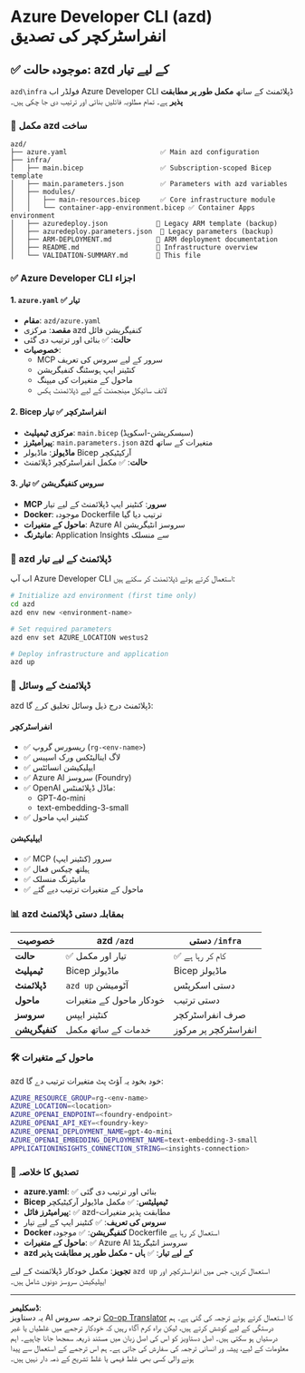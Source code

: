 <!--
CO_OP_TRANSLATOR_METADATA:
{
  "original_hash": "20ed201aa472e9936f4e0c5144626011",
  "translation_date": "2025-09-30T12:51:34+00:00",
  "source_file": "azd/infra/VALIDATION-SUMMARY.md",
  "language_code": "ur"
}
-->
# Azure Developer CLI (azd) انفراسٹرکچر کی تصدیق

## ✅ **موجودہ حالت: azd کے لیے تیار**

`azd\infra` فولڈر اب Azure Developer CLI ڈپلائمنٹ کے ساتھ **مکمل طور پر مطابقت پذیر** ہے۔ تمام مطلوبہ فائلیں بنائی اور ترتیب دی جا چکی ہیں۔

### 📁 **مکمل azd ساخت**
```
azd/
├── azure.yaml                       ✅ Main azd configuration
├── infra/
│   ├── main.bicep                   ✅ Subscription-scoped Bicep template
│   ├── main.parameters.json         ✅ Parameters with azd variables
│   ├── modules/
│   │   ├── main-resources.bicep     ✅ Core infrastructure module
│   │   └── container-app-environment.bicep ✅ Container Apps environment
│   ├── azuredeploy.json            📄 Legacy ARM template (backup)
│   ├── azuredeploy.parameters.json  📄 Legacy parameters (backup)
│   ├── ARM-DEPLOYMENT.md           📄 ARM deployment documentation
│   ├── README.md                   📄 Infrastructure overview
│   └── VALIDATION-SUMMARY.md       📝 This file
```

### ✅ **Azure Developer CLI اجزاء**

#### 1. `azure.yaml` ✅ **تیار**
- **مقام**: `azd/azure.yaml`
- **مقصد**: مرکزی azd کنفیگریشن فائل
- **حالت**: ✅ بنائی اور ترتیب دی گئی
- **خصوصیات**:
  - MCP سرور کے لیے سروس کی تعریف
  - کنٹینر ایپ ہوسٹنگ کنفیگریشن
  - ماحول کے متغیرات کی میپنگ
  - لائف سائیکل مینجمنٹ کے لیے ڈپلائمنٹ ہکس

#### 2. **Bicep انفراسٹرکچر** ✅ **تیار**
- **مرکزی ٹیمپلیٹ**: `main.bicep` (سبسکرپشن-اسکوپڈ)
- **پیرامیٹرز**: `main.parameters.json` azd متغیرات کے ساتھ
- **ماڈیولز**: ماڈیولر Bicep آرکیٹیکچر
- **حالت**: ✅ مکمل انفراسٹرکچر ڈپلائمنٹ

#### 3. **سروس کنفیگریشن** ✅ **تیار**
- **MCP سرور**: کنٹینر ایپ ڈپلائمنٹ کے لیے تیار
- **Docker**: موجودہ Dockerfile ترتیب دیا گیا
- **ماحول کے متغیرات**: Azure AI سروسز انٹیگریشن
- **مانیٹرنگ**: Application Insights سے منسلک

### 🚀 **azd ڈپلائمنٹ کے لیے تیار**

اب آپ Azure Developer CLI استعمال کرتے ہوئے ڈپلائمنٹ کر سکتے ہیں:

```bash
# Initialize azd environment (first time only)
cd azd
azd env new <environment-name>

# Set required parameters
azd env set AZURE_LOCATION westus2

# Deploy infrastructure and application
azd up
```

### 🎯 **ڈپلائمنٹ کے وسائل**

azd ڈپلائمنٹ درج ذیل وسائل تخلیق کرے گا:

#### **انفراسٹرکچر** 
- ✅ ریسورس گروپ (`rg-<env-name>`)
- ✅ لاگ اینالیٹکس ورک اسپیس
- ✅ ایپلیکیشن انسائٹس
- ✅ Azure AI سروسز (Foundry)
- ✅ OpenAI ماڈل ڈپلائمنٹس:
  - GPT-4o-mini
  - text-embedding-3-small
- ✅ کنٹینر ایپ ماحول

#### **ایپلیکیشن**
- ✅ MCP سرور (کنٹینر ایپ)
- ✅ ہیلتھ چیکس فعال
- ✅ مانیٹرنگ منسلک
- ✅ ماحول کے متغیرات ترتیب دیے گئے

### 📊 **azd بمقابلہ دستی ڈپلائمنٹ**

| خصوصیت | azd `/azd` | دستی `/infra` |
|---------|------------|-----------------|
| **حالت** | ✅ تیار اور مکمل | ✅ کام کر رہا ہے |
| **ٹیمپلیٹ** | Bicep ماڈیولز | Bicep ماڈیولز |
| **ڈپلائمنٹ** | `azd up` آٹومیشن | دستی اسکرپٹس |
| **ماحول** | خودکار ماحول کے متغیرات | دستی ترتیب |
| **سروسز** | کنٹینر ایپس | صرف انفراسٹرکچر |
| **کنفیگریشن** | خدمات کے ساتھ مکمل | انفراسٹرکچر پر مرکوز |

### 🛠️ **ماحول کے متغیرات**

azd خود بخود یہ آؤٹ پٹ متغیرات ترتیب دے گا:

```bash
AZURE_RESOURCE_GROUP=rg-<env-name>
AZURE_LOCATION=<location>
AZURE_OPENAI_ENDPOINT=<foundry-endpoint>
AZURE_OPENAI_API_KEY=<foundry-key>
AZURE_OPENAI_DEPLOYMENT_NAME=gpt-4o-mini
AZURE_OPENAI_EMBEDDING_DEPLOYMENT_NAME=text-embedding-3-small
APPLICATIONINSIGHTS_CONNECTION_STRING=<insights-connection>
```

### 🚨 **تصدیق کا خلاصہ**

- **azure.yaml**: ✅ بنائی اور ترتیب دی گئی
- **Bicep ٹیمپلیٹس**: ✅ مکمل ماڈیولر آرکیٹیکچر
- **پیرامیٹرز فائل**: ✅ azd-مطابقت پذیر متغیرات
- **سروس کی تعریف**: ✅ کنٹینر ایپ کے لیے تیار
- **Docker کنفیگریشن**: ✅ موجودہ Dockerfile استعمال کر رہا ہے
- **ماحول کے متغیرات**: ✅ Azure AI سروسز انٹیگریٹڈ
- **azd کے لیے تیار**: ✅ **ہاں - مکمل طور پر مطابقت پذیر**

**تجویز**: مکمل خودکار ڈپلائمنٹ کے لیے `azd up` استعمال کریں، جس میں انفراسٹرکچر اور ایپلیکیشن سروسز دونوں شامل ہیں۔

---

**ڈسکلیمر**:  
یہ دستاویز AI ترجمہ سروس [Co-op Translator](https://github.com/Azure/co-op-translator) کا استعمال کرتے ہوئے ترجمہ کی گئی ہے۔ ہم درستگی کے لیے کوشش کرتے ہیں، لیکن براہ کرم آگاہ رہیں کہ خودکار ترجمے میں غلطیاں یا غیر درستیاں ہو سکتی ہیں۔ اصل دستاویز کو اس کی اصل زبان میں مستند ذریعہ سمجھا جانا چاہیے۔ اہم معلومات کے لیے، پیشہ ور انسانی ترجمہ کی سفارش کی جاتی ہے۔ ہم اس ترجمے کے استعمال سے پیدا ہونے والی کسی بھی غلط فہمی یا غلط تشریح کے ذمہ دار نہیں ہیں۔